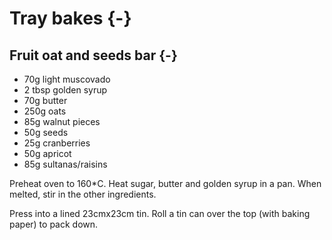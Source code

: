 # Tray bakes {-}



## Fruit oat and seeds bar {-}

* 70g light muscovado
* 2 tbsp golden syrup
* 70g butter
* 250g oats
* 85g walnut pieces
* 50g seeds
* 25g cranberries
* 50g apricot
* 85g sultanas/raisins

Preheat oven to 160*C. Heat sugar, butter and golden syrup in a pan. When melted, stir in the other ingredients.

Press into a lined 23cmx23cm tin. Roll a tin can over the top (with baking paper) to pack down.


